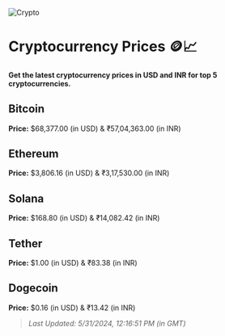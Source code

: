 
![Crypto](https://www.techguide.com.au/wp-content/uploads/2020/11/crypto3.jpeg)

# Cryptocurrency Prices 🪙📈

#### Get the latest cryptocurrency prices in USD and INR for top 5 cryptocurrencies.

## Bitcoin

**Price:** $68,377.00 (in USD) & ₹57,04,363.00 (in INR)

## Ethereum

**Price:** $3,806.16 (in USD) & ₹3,17,530.00 (in INR)

## Solana

**Price:** $168.80 (in USD) & ₹14,082.42 (in INR)

## Tether

**Price:** $1.00 (in USD) & ₹83.38 (in INR)

## Dogecoin

**Price:** $0.16 (in USD) & ₹13.42 (in INR)

> _Last Updated: 5/31/2024, 12:16:51 PM (in GMT)_
